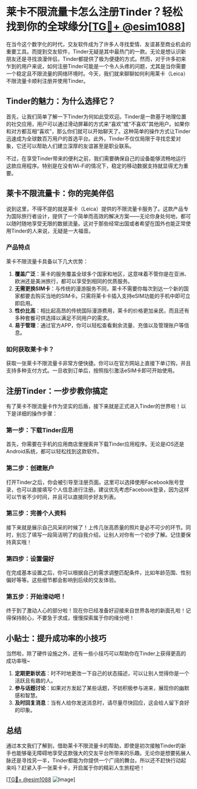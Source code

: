 # 莱卡不限流量卡怎么注册Tinder？轻松找到你的全球缘分[[TG💪+ @esim1088](https://t.me/s/esim1088)]

在当今这个数字化的时代，交友软件成为了许多人寻找爱情、友谊甚至商业机会的重要工具。而提到交友软件，Tinder无疑是其中最热门的一款。无论是想认识新朋友还是寻找浪漫伴侣，Tinder都提供了极为便捷的方式。然而，对于许多初来乍到的用户来说，如何注册Tinder可能是一个令人头疼的问题，尤其是当你需要一个稳定且不限流量的网络环境时。今天，我们就来聊聊如何利用莱卡（Leica）不限流量卡顺利注册并使用Tinder。

## Tinder的魅力：为什么选择它？

首先，让我们简单了解一下Tinder为何如此受欢迎。Tinder是一款基于地理位置的社交应用，用户可以通过滑动屏幕的方式来“喜欢”或“不喜欢”其他用户。如果你和对方都互相“喜欢”，那么你们就可以开始聊天了。这种简单的操作方式让Tinder迅速成为全球数百万用户的首选平台。此外，Tinder不仅仅局限于寻找恋爱对象，它还可以帮助人们建立深厚的友谊甚至是职业联系。

不过，在享受Tinder带来的便利之前，我们需要确保自己的设备能够流畅地运行这款应用程序。特别是在没有Wi-Fi的情况下，稳定的移动数据支持就显得尤为重要。

## 莱卡不限流量卡：你的完美伴侣

说到这里，不得不提的就是莱卡（Leica）提供的不限流量卡服务了。这款产品专为国际旅行者设计，提供了一个简单而高效的解决方案——无论你身处何地，都可以随时随地享受无限的数据流量。这对于那些经常出国或者希望在国外也能正常使用Tinder的人来说，无疑是一大福音。

### 产品特点

莱卡不限流量卡具备以下几大优势：

1. **覆盖广泛**：莱卡的服务覆盖全球多个国家和地区，这意味着不管你是在亚洲、欧洲还是美洲旅行，都可以享受到相同的优质服务。
2. **无需更换SIM卡**：与传统的漫游服务不同，莱卡不需要你每次到达一个新的国家都要去购买当地的SIM卡。只需将莱卡卡插入支持eSIM功能的手机中即可立即启用。
3. **性价比高**：相比起高昂的传统国际漫游费用，莱卡的价格更加亲民，而且还有多种套餐可供选择以满足不同用户的需求。
4. **易于管理**：通过官方APP，你可以轻松查看剩余流量、充值以及管理账户等信息。

### 如何获取莱卡卡？

获取一张莱卡不限流量卡非常方便快捷。你可以在官方网站上直接下单订购，并且支持多种支付方式。一旦收到订单后，按照指引激活eSIM卡即可开始使用。

## 注册Tinder：一步步教你搞定

有了莱卡不限流量卡作为坚实的后盾，接下来就是正式进入Tinder的世界啦！以下是详细的操作步骤：

### 第一步：下载Tinder应用

首先，你需要在手机的应用商店里搜索并下载Tinder应用程序。无论是iOS还是Android系统，都可以轻松找到这款软件。

### 第二步：创建账户

打开Tinder之后，你会被引导至注册页面。这里可以选择使用Facebook账号登录，也可以直接填写个人信息进行注册。建议优先考虑Facebook登录，因为这样可以节省不少时间，并且可以直接同步好友列表。

### 第三步：完善个人资料

接下来就是展示自己风采的时候了！上传几张高质量的照片是必不可少的环节。同时，别忘了填写一段简洁明了的自我介绍，让别人对你有一个初步了解。记住要保持真实哦！

### 第四步：设置偏好

在完成基本设置之后，你可以根据自己的需求调整匹配条件，比如年龄范围、性别偏好等等。这些细节都会影响到后续的交友体验。

### 第五步：开始滑动吧！

终于到了激动人心的部分啦！现在你已经准备好迎接来自世界各地的新面孔啦！记得保持耐心，不要急于求成，慢慢探索属于你的缘分吧！

## 小贴士：提升成功率的小技巧

当然啦，除了硬件设施之外，还有一些小技巧可以帮助你在Tinder上获得更高的成功率哦~

1. **定期更新状态**：时不时地更改一下自己的状态描述，可以让别人觉得你是一个活跃且有趣的人。
2. **参与话题讨论**：如果对方发起了某些话题，不妨积极参与进来，展现你的幽默感和智慧。
3. **及时回复消息**：当有人给你发送消息时，请尽量尽快回应，这会给人留下良好的印象。

## 总结

通过本文我们了解到，借助莱卡不限流量卡的帮助，即使是初次接触Tinder的新手也能够毫无障碍地享受这款强大的交友平台所带来的乐趣。无论你是想要拓展人脉还是寻找另一半，Tinder都能为你提供一个广阔的舞台。所以还不赶快行动起来吗？赶紧入手一张莱卡卡，开启属于你的精彩人生旅程吧！

[[TG💪+ @esim1088](https://t.me/s/esim1088) ![Image](https://i.postimg.cc/4NQfJmqS/Snipaste-2025-05-13-00-14-12.png)]